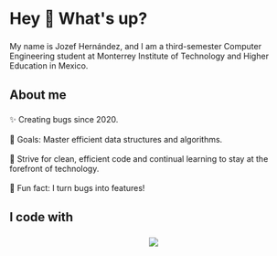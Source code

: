 <h1 align="left">Hey 👋 What's up?</h1>

###

<p align="left">My name is Jozef Hernández, and I am a third-semester Computer Engineering student at Monterrey Institute of Technology and Higher Education in Mexico.</p>

###

<h2 align="left">About me</h2>

###

<p align="left">✨ Creating bugs since 2020.
<br><br>🎯 Goals: Master efficient data structures and algorithms.<br>
<br>🌟 Strive for clean, efficient code and continual learning to stay at the forefront of technology.<br>
<br>🎲 Fun fact: I turn bugs into features!</p>

###

<h2 align="left">I code with</h2>

###

<p align="center">
  <a href="https://skillicons.dev">
    <img src="https://skillicons.dev/icons?i=cpp,py,swift,mysql,matlab,html,css,git," />
  </a>
</p>

###
